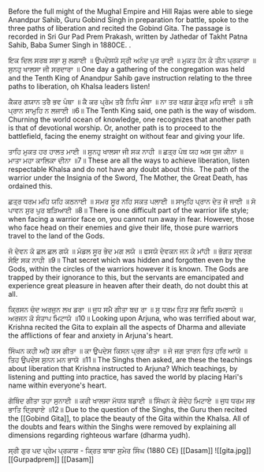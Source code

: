Before the full might of the Mughal Empire and Hill Rajas were able to siege Anandpur Sahib, Guru Gobind Singh in preparation for battle, spoke to the three paths of liberation and recited the Gobind Gita. The passage is recorded in Sri Gur Pad Prem Prakash, written by Jathedar of Takht Patna Sahib, Baba Sumer Singh in 1880CE. .

ਇਕ ਦਿਲ ਸਰਬ ਸਭਾ ਸੁ ਲਗਾਈ ॥ ਉਪਦੇਸਯੋ ਸ੍ਰੀ ਅਨੰਦ ਪੁਰ ਰਾਈ ॥ 
ਮੁਕਤ ਹੋਨ ਕੇ ਤੀਨ ਪ੍ਰਕਾਰਾ ॥ ਸੁਨਹੁ ਖਾਲਸਾ ਜੀ ਸਰਦਾਰਾ ॥
One day a gathering of the congregation was held and the Tenth King of Anandpur Sahib gave instruction relating to the three paths to liberation, oh Khalsa leaders listen!

ਕੈਕਰ ਗਯਾਨ ਤਰੈ ਭਵ ਪੰਥਾ ॥ ਕੈ ਕਰ ਪ੍ਰੇਮ ਤਰੈ ਨਿਧਿ ਮੰਥਾ ॥ 
ਨਾ ਤਰ ਖਗੜ ਛੇਤ੍ਰ ਮਹਿ ਜਾਈ ॥ ਤਜੈ ਪ੍ਰਾਨ ਸਾਮੁਹਿ ਨ ਲਜਾਈ ॥6॥
The Tenth King said, one path is the way of wisdom. Churning the world ocean of knowledge, one recognizes that another path is that of devotional worship. Or, another path is to proceed to the battlefield, facing the enemy straight on without fear and giving your life.

ਤਾਹਿ ਮੁਕਤ ਹਰ ਹਾਲਤ ਮਾਈ ॥ ਸੁਨਹੁ ਖਾਲਸਾ ਜੀ ਸਕ ਨਾਹੀ ॥ 
ਛਤ੍ਰ ਪੰਥ ਯਹ ਅਸ ਧੁਜ ਕੀਨਾ ॥ ਮਾਤਾ ਮਹਾ ਕਾਲਿਕਾ ਦੀਨਾ ॥7॥
These are all the ways to achieve liberation, listen respectable Khalsa and do not have any doubt about this.  The path of the warrior under the Insignia of the Sword, The Mother, the Great Death, has ordained this.

ਛਤ੍ਰ ਧਰਮ ਮਹਿ ਯਹਿ ਕਠਨਾਈ ॥ ਸਮਰ ਸੂਰ ਨਹਿ ਸਕਤ ਪਲਾਈ ॥ 
ਸਾਮੁਹਿ ਪ੍ਰਾਨ ਦੇਤ ਜੋ ਜਾਈ ॥ ਸੋ ਪਾਵਨ ਸੁਰ ਪੁਰ ਬੜਿਆਈ ॥8॥
There is one difficult part of the warrior life style; when facing a warrior face on, you cannot run away in fear. However, those who face head on their enemies and give their life, those pure warriors travel to the land of the Gods.

ਜੋ ਦੇਵਨ ਕੋ ਛਲ ਛਲ ਗਯੋ ॥ ਮੰਡਲ ਸੂਰ ਭੇਦ ਮਗ ਲਯੋ ॥ 
ਫਸਯੋ ਦੇਵਕਨ ਜਨ ਕੇ ਮਾਂਹੀ ॥ ਭੋਗਤ ਸ੍ਵਰਗ ਸੋਇ ਸਕ ਨਾਹੀ ॥9॥
That secret which was hidden and forgotten even by the Gods, within the circles of the warriors however it is known. The Gods are trapped by their ignorance to this, but the servants are emancipated and experience great pleasure in heaven after their death, do not doubt this at all.

ਕ੍ਰਿਸਨ ਚੰਦ ਅਰਜੁਨ ਲਖ ਡਰਾ ॥ ਜੁਧ ਸਮੈ ਗੀਤਾ ਬਚ ਰਾ ॥ 
ਸੁ ਧਰਮ ਹਿਤ ਸਭ ਬਿਧਿ ਸਮਝਾਯੋ ॥ ਅਰਜਨ ਕੋ ਸੰਤਾਪ ਮਿਟਾਯੋ ॥10॥
Looking upon Arjuna, who was terrified about war, Krishna recited the Gita to explain all the aspects of Dharma and alleviate the afflictions of fear and anxiety in Arjuna's heart.

ਸਿੰਘਨ ਕਹੀ ਅਹੈ ਕਸ ਗੀਤਾ ॥ ਕਾ ਉਪਦੇਸ ਕਿਸਨ ਪ੍ਰਭ ਕੀਤਾ ॥ 
ਜੋ ਜਗ ਤਾਰਨ ਹਿਤ ਹਰਿ ਆਯੋ ॥ ਤਿਹ ਉਪਦੇਸ ਸੁਨਨ ਮਨ ਭਾਯੋ ॥11॥
The Singhs then asked, are these the teachings about liberation that Krishna instructed to Arjuna? Which teachings, by listening and putting into practice, has saved the world by placing Hari's name within everyone's heart.

ਗੋਬਿੰਦ ਗੀਤਾ ਤਹਾ ਸੁਨਾਈ ॥ ਕਰੀ ਖਾਲਸਾ ਮੱਧਯ ਬਡਾਈ ॥ 
ਸਿੰਘਨ ਕੇ ਸੰਦੇਹ ਮਿਟਾਏ ॥ ਜੁਧ ਧਰਮ ਸਭ ਭਾਤਿ ਦ੍ਰਿਢਾਏ ॥12॥
Due to the question of the Singhs, the Guru then recited the [[Gobind Gita]], to place the beauty of the Gita within the Khalsa. All of the doubts and fears within the Singhs were removed by explaining all dimensions regarding righteous warfare (dharma yudh).

ਸ੍ਰੀ ਗੁਰ ਪਦ ਪ੍ਰੇਮ ਪ੍ਰਕਾਸ਼ - ਕ੍ਰਿਤ ਬਾਬਾ ਸੁਮੇਰ ਸਿੰਘ (1880 CE)
[[Dasam]]
![[gita.jpg]]
[[Gurpadprem]] 
[[Dasam]] 
